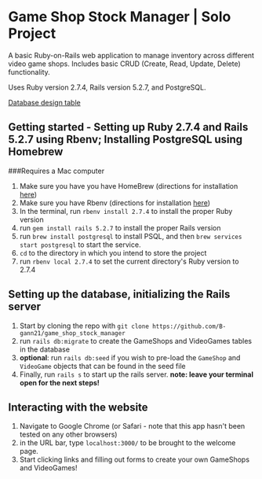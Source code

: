 # Game Shop Stock Manager | Solo Project

A basic Ruby-on-Rails web application to manage inventory across different video game shops. Includes basic CRUD (Create, Read, Update, Delete) functionality. 

Uses Ruby version 2.7.4, Rails version 5.2.7, and PostgreSQL.

[Database design table](https://dbdesigner.page.link/MXDMP3tZhFNrPUJJ9)

## Getting started - Setting up Ruby 2.7.4 and Rails 5.2.7 using Rbenv; Installing PostgreSQL using Homebrew

###Requires a Mac computer

1. Make sure you have you have HomeBrew (directions for installation [here](https://brew.sh/))
2. Make sure you have Rbenv (directions for installation [here](https://github.com/rbenv/rbenv))
3. In the terminal, run `rbenv install 2.7.4` to install the proper Ruby version
4. run `gem install rails 5.2.7` to install the proper Rails version
5. run `brew install postgresql` to install PSQL, and then `brew services start postgresql` to start the service.
6. `cd` to the directory in which you intend to store the project
7. run `rbenv local 2.7.4` to set the current directory's Ruby version to 2.7.4

## Setting up the database, initializing the Rails server

1. Start by cloning the repo with `git clone https://github.com/B-gann21/game_shop_stock_manager`
2. run `rails db:migrate` to create the GameShops and VideoGames tables in the database
3. **optional**: run `rails db:seed` if you wish to pre-load the `GameShop` and `VideoGame` objects that can be found in the seed file
4. Finally, run `rails s` to start up the rails server. **note: leave your terminal open for the next steps!**

## Interacting with the website

1. Navigate to Google Chrome (or Safari - note that this app hasn't been tested on any other browsers)
2. in the URL bar, type `localhost:3000/` to be brought to the welcome page. 
3. Start clicking links and filling out forms to create your own GameShops and VideoGames! 


